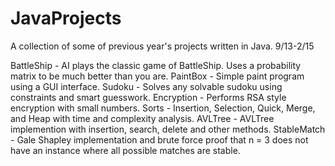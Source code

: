 JavaProjects
============

A collection of some of previous year's projects written in Java. 9/13-2/15

BattleShip - AI plays the classic game of BattleShip.  Uses a probability matrix to be much better than you are.
PaintBox - Simple paint program using a GUI interface.
Sudoku - Solves any solvable sudoku using constraints and smart guesswork.
Encryption - Performs RSA style encryption with small numbers.
Sorts - Insertion, Selection, Quick, Merge, and Heap with time and complexity analysis.
AVLTree - AVLTree implemention with insertion, search, delete and other methods.
StableMatch - Gale Shapley implementation and brute force proof that n = 3 does not have an instance where all possible matches are stable. 
